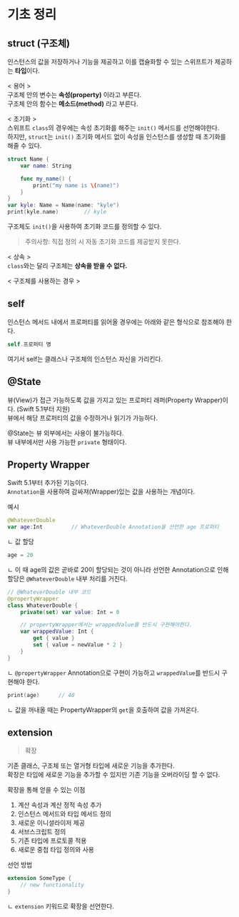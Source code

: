 # 기초 정리

## struct (구조체)

인스턴스의 값을 저장하거나 기능을 제공하고 이를 캡슐화할 수 있는 스위프트가 제공하는 **타입**이다.

< 용어 >  
구조체 안의 변수는 **속성(property)** 이라고 부른다.  
구조체 안의 함수는 **메소드(method)** 라고 부른다.

< 초기화 >  
스위프트 `class`의 경우에는 속성 초기화를 해주는 `init()` 메서드를 선언해야한다.  
하지만, `struct`는 `init()` 초기화 메서드 없이 속성을 인스턴스를 생성할 때 초기화를 해줄 수 있다.  

```swift
struct Name {
    var name: String

    func my_name() {
        print("my name is \(name)")
    }
}
var kyle: Name = Name(name: "kyle")
print(kyle.name)        // kyle
```

구조체도 `init()`을 사용하여 초기화 코드를 정의할 수 있다.  

> 주의사항: 직접 정의 시 자동 초기화 코드를 제공받지 못한다.

< 상속 >  
`class`와는 달리 구조체는 **상속을 받을 수 없다.**

< 구조체를 사용하는 경우 >  


## self

인스턴스 메서드 내에서 프로퍼티를 읽어올 경우에는 아래와 같은 형식으로 참조해야 한다.

```swift
self.프로퍼티 명
```

여기서 self는 클래스나 구조체의 인스턴스 자신을 가리킨다.  

## @State

뷰(View)가 접근 가능하도록 값을 가지고 있는 프로퍼티 래퍼(Property Wrapper)이다. (Swift 5.1부터 지원)  
뷰에서 해당 프로퍼티의 값을 수정하거나 읽기가 가능하다.  

@State는 뷰 외부에서는 사용이 불가능하다.  
뷰 내부에서만 사용 가능한 `private` 형태이다.  

## Property Wrapper 

Swift 5.1부터 추가된 기능이다.  
`Annotation`을 사용하여 감싸져(Wrapper)있는 값을 사용하는 개념이다.

예시

```swift
@WhateverDouble
var age:Int         // WhateverDouble Annotation을 선언한 age 프로퍼티
```

ㄴ 값 할당

```swift
age = 20
```

ㄴ 이 때 age의 값은 곧바로 20이 할당되는 것이 아니라 선언한 Annotation으로 인해 할당은 `@WhateverDouble` 내부 처리를 거친다.

```swift
// @WhateverDouble 내부 코드
@propertyWrapper
class WhateverDouble {
    private(set) var value: Int = 0

    // propertyWrapper에서는 wrappedValue를 반드시 구현해야한다.
    var wrappedValue: Int {
        get { value }
        set { value = newValue * 2 }
    }
}
```

ㄴ `@propertyWrapper` Annotation으로 구현이 가능하고 `wrappedValue`를 반드시 구현해야 한다.  

```swift
print(age)      // 40
```

ㄴ 값을 꺼내올 때는 PropertyWrapper의 `get`을 호출하여 값을 가져온다.


## extension

> 확장

기존 클래스, 구조체 또는 열거형 타입에 새로운 기능을 추가한다.  
확장은 타입에 새로운 기능을 추가할 수 있지만 기존 기능을 오버라이딩 할 수 없다.

확장을 통해 얻을 수 있는 이점
1. 계산 속성과 계산 정적 속성 추가
2. 인스턴스 메서드와 타입 메서드 정의
3. 새로운 이니셜라이저 제공
4. 서브스크립트 정의
5. 기존 타입에 프로토콜 적용
6. 새로운 중첩 타입 정의와 사용

선언 방법 

```swift
extension SomeType {
    // new functionality
}
```

ㄴ `extension` 키워드로 확장을 선언한다.

